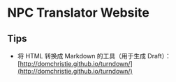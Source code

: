 NPC Translator Website
========


## Tips

- 将 HTML 转换成 Markdown 的工具（用于生成 Draft）：[http://domchristie.github.io/turndown/](http://domchristie.github.io/turndown/)